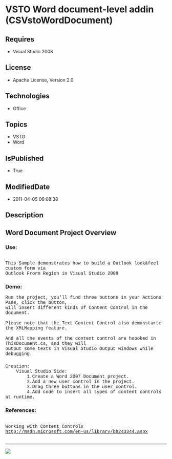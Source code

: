 # VSTO Word document-level addin (CSVstoWordDocument)
## Requires
* Visual Studio 2008
## License
* Apache License, Version 2.0
## Technologies
* Office
## Topics
* VSTO
* Word
## IsPublished
* True
## ModifiedDate
* 2011-04-05 06:08:38
## Description

<p style="font-family:Courier New"></p>
<h2>Word Document Project Overview</h2>
<p style="font-family:Courier New"></p>
<h3>Use:</h3>
<p style="font-family:Courier New"><br>
This Sample demonstrates how to build a Outlook look&feel custom form via<br>
Outlook Frorm Region in Visual Studio 2008<br>
</p>
<h3>Demo:</h3>
<p style="font-family:Courier New">Run the project, you'll find three buttons in your Actions Pane, click the button,
<br>
will insert different kinds of Content Control in the document.<br>
<br>
Please note that the Text Content Control also demonstarte the XMLMapping feature.<br>
<br>
And all the events of the content control are hoooked in ThisDocument.cs, and they will<br>
output some texts in Visual Studio Output windows while debugging.<br>
</p>
<h3></h3>
<p style="font-family:Courier New">Creation:<br>
&nbsp;&nbsp;&nbsp;&nbsp;Visual Studio Side:<br>
&nbsp;&nbsp;&nbsp;&nbsp;&nbsp;&nbsp;&nbsp;&nbsp;1.Create a Word 2007 Document project.<br>
&nbsp;&nbsp;&nbsp;&nbsp;&nbsp;&nbsp;&nbsp;&nbsp;2.Add a new user control in the project.<br>
&nbsp;&nbsp;&nbsp;&nbsp;&nbsp;&nbsp;&nbsp;&nbsp;3.Drag three buttons in the user control.<br>
&nbsp;&nbsp;&nbsp;&nbsp;&nbsp;&nbsp;&nbsp;&nbsp;4.Add code to insert all types of content controls at runtime.<br>
</p>
<h3>References:</h3>
<p style="font-family:Courier New"><br>
Working with Content Controls<br>
<a target="_blank" href="http://msdn.microsoft.com/en-us/library/bb243344.aspx">http://msdn.microsoft.com/en-us/library/bb243344.aspx</a><br>
<br>
</p>
<hr>
<div><a href="http://go.microsoft.com/?linkid=9759640" style="margin-top:3px"><img src="http://bit.ly/onecodelogo">
</a></div>
